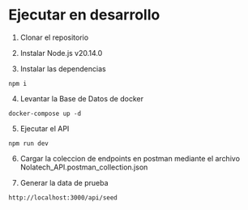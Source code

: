 # Ejecutar en desarrollo

1. Clonar el repositorio
2. Instalar Node.js v20.14.0 

3. Instalar las dependencias
```
npm i
```

4. Levantar la Base de Datos de docker
```
docker-compose up -d
```

5. Ejecutar el API
```
npm run dev
```

6. Cargar la coleccion de endpoints en postman mediante el archivo Nolatech_API.postman_collection.json

7. Generar la data de prueba
```
http://localhost:3000/api/seed
```

